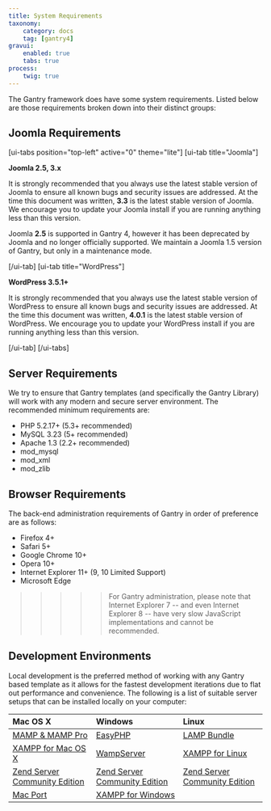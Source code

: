 ```yaml
---
title: System Requirements
taxonomy:
    category: docs
    tag: [gantry4]
gravui:
    enabled: true
    tabs: true
process:
    twig: true
---
```


The Gantry framework does have some system requirements. Listed below are those requirements broken down into their distinct groups:

Joomla Requirements
-------------------

[ui-tabs position="top-left" active="0" theme="lite"]
[ui-tab title="Joomla"]

**Joomla 2.5, 3.x**

It is strongly recommended that you always use the latest stable version of Joomla to ensure all known bugs and security issues are addressed. At the time this document was written, **3.3** is the latest stable version of Joomla. We encourage you to update your Joomla install if you are running anything less than this version.

Joomla **2.5** is supported in Gantry 4, however it has been deprecated by Joomla and no longer officially supported. We maintain a Joomla 1.5 version of Gantry, but only in a maintenance mode.

[/ui-tab]
[ui-tab title="WordPress"]

**WordPress 3.5.1+**

It is strongly recommended that you always use the latest stable version of WordPress to ensure all known bugs and security issues are addressed. At the time this document was written, **4.0.1** is the latest stable version of WordPress. We encourage you to update your WordPress install if you are running anything less than this version.

[/ui-tab]
[/ui-tabs]


Server Requirements
-------------------

We try to ensure that Gantry templates (and specifically the Gantry Library) will work with any modern and secure server environment. The recommended minimum requirements are:

* PHP 5.2.17+ (5.3+ recommended)
* MySQL 3.23 (5+ recommended)
* Apache 1.3 (2.2+ recommended)
* mod_mysql
* mod_xml
* mod_zlib


Browser Requirements
--------------------

The back-end administration requirements of Gantry in order of preference are as follows:

* Firefox 4+
* Safari 5+
* Google Chrome 10+
* Opera 10+
* Internet Explorer 11+ (9, 10 Limited Support)
* Microsoft Edge

>>>>> For Gantry administration, please note that Internet Explorer 7 -- and even Internet Explorer 8 -- have very slow JavaScript implementations and cannot be recommended.

Development Environments
------------------------
Local development is the preferred method of working with any Gantry based template as it allows for the fastest development iterations due to flat out performance and convenience. The following is a list of suitable server setups that can be installed locally on your computer:


|                Mac OS X               |                Windows                |                 Linux                 |
| :------------------------------------ | :------------------------------------ | :------------------------------------ |
| [MAMP & MAMP Pro][mamp]               | [EasyPHP][easyphp]                    | [LAMP Bundle][lamp]                   |
| [XAMPP for Mac OS X][xampm]           | [WampServer][wamp]                    | [XAMPP for Linux][xampl]              |
| [Zend Server Community Edition][zend] | [Zend Server Community Edition][zend] | [Zend Server Community Edition][zend] |
| [Mac Port][macport]                   | [XAMPP for Windows][xampw]            |                                       |



[mamp]: http://www.mamp.info/
[xampm]: http://www.apachefriends.org/en/xampp-macosx.html
[xampw]: http://www.apachefriends.org/en/xampp-windows.html
[xampl]: http://www.apachefriends.org/en/xampp-linux.html
[zend]: http://www.zend.com/en/products/server-ce/
[macport]: http://www.techiecorner.com/174/how-to-install-apache-php-mysql-with-macport-in-mac-os-x/
[easyphp]: http://www.easyphp.org/
[lamp]: http://en.wikipedia.org/wiki/LAMP_(software_bundle)
[wamp]: http://www.wampserver.com/en/
